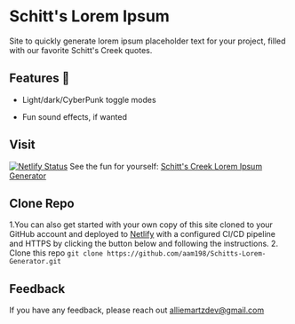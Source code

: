 
# Schitt's Lorem Ipsum

Site to quickly generate lorem ipsum placeholder text for your project, filled with our favorite Schitt's Creek quotes.

## Features  🎉

- Light/dark/CyberPunk toggle modes

- Fun sound effects, if wanted

## Visit

[![Netlify Status](https://api.netlify.com/api/v1/badges/f6dbaeac-7487-4c29-935f-65a28665c5fc/deploy-status)](https://app.netlify.com/sites/schitt-ipsum/deploys)
See the fun for yourself: [Schitt's Creek Lorem Ipsum Generator](https://schitt-ipsum.netlify.app/)

## Clone Repo

1.You can also get started with your own copy of this site cloned to your GitHub account and deployed to [Netlify](http://netlify.com/?utm_source=github&utm_medium=eleventail-pnh&utm_campaign=devex) with a configured CI/CD pipeline and HTTPS by clicking the button below and following the instructions.
2.  Clone this repo `git clone https://github.com/aam198/Schitts-Lorem-Generator.git`

## Feedback  

If you have any feedback, please reach out alliemartzdev@gmail.com
